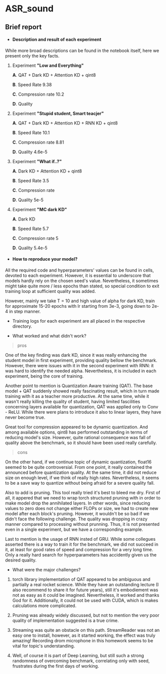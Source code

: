 # ASR_sound

## Brief report  

* #### Description and result of each experiment

While more broad descriptions can be found in the notebook itself, here we present only the key facts.

1. Experiment **"Low and Everything"**
    
    **A**. QAT + Dark KD + Attention KD + qint8
    
    **B**. Speed Rate 9.38
    
    **C**. Compression rate 10.2
    
    **D**. Quality 
  
2. Experiment **"Stupid student, Smart teacjer"**
    
    **A**. QAT + Dark KD + Attention KD + RNN KD + qint8
    
    **B**. Speed Rate 10.1
    
    **C**. Compression rate 8.81
    
    **D**. Quality 4.6e-5

3. Experiment **"What if..?"**
    
    **A**. Dark KD + Attention KD + qint8
    
    **B**. Speed Rate 3.5
    
    **C**. Compression rate 
    
    **D**. Quality 5e-5
    
4. Experiment **"MC dark KD"**
    
    **A**. Dark KD 
    
    **B**. Speed Rate 5.7
    
    **C**. Compression rate 5
    
    **D**. Quality 5.4e-5


* #### How to reproduce your model?

All the required code and hyperparameters' values can be found in cells, devoted to each experiment. However, it is essential to underscore that models hardly rely on the chosen seed's value. Nevertheless, it sometimes might take quite more / less epochs than stated, so special condition to exit training loop at sufficient quality was added.

However, mainly we take T = 10 and high value of alpha for dark KD, train for approximate 15-20 epochs with lr starting from 3e-3, going down to 2e-4 in step manner. 

* Training logs for each experiment are all placed in the respective directory.

* What worked and what didn't work?

>  pros

One of the key finding was dark KD, since it was really enhancing the student model in first experiment, providing quality bellow the benchmark. However, there were issues with it in the second experiment with RNN: it was hard to identify the needed alpha. Nevertheless, it is included in each experiment, being the core of training. 

 Another point to mention is Quantization Aware training (QAT). The base model + QAT suddenly showed really fascinating result, which in turn made training with it as a teacher more productive. At the same time, while it wasn't really killing the quality of student, having limited fascilities concerning layers available for quantization, QAT was applied only to Conv - ReLU. While there were plans to introduce it also to linear layers, they have never become true.

 Great tool for compression appeared to be dynamic quantization. And among available options, qint8 has performed outstanding in terms of reducing model's size. However, quite rational consequence was fall of quality above the benchmark, so it should have been used really carefully.



> cons

On the other hand, if we continue topic of dynamic quantization, float16 seemed to be quite controversial. From one point, it really contained the announced before quantization quality. At the same time, it did not reduce size on enough level, if we think of really high rates. Nevertheless, it seems to be a save way to quantize without being afraid for a severe quality fall.

Also to add is pruning. This tool really tried it's best to bleed me dry. First of all, it appered that we need to wrap torch structured pruning with in order to make model drop the annihilated layers. In other words, since reducing values to zero does not change either FLOPs or size, we had to create new model after each block's pruning. However, it wouldn't be so bad if we didn't face the following challenge. The quality was dropping in crazy manner compared to processing without prunning. Thus, it is not presented even in a single experiment, but we have a corresponding example.

Last to mention is the usage of RNN insted of GRU. While some collegues asserted there is a way to train it for the benchmark, we did not succeed in it, at least for good rates of speed and compression for a very long time. Only a really hard search for hyperparameters has accidently given us the desired quality.

* What were the major challenges?

1. torch library implementation of QAT appeared to be ambiguous and partially a real rocket science. While they have an outstanding lecture (I also recommend to share it for future years), still it's embodiement was not as easy as it could be imagined. Nevertheless, it worked and thanks God for it. Additionally, it could not be used with CUDA, which is makes calculations more complicated.

2. Pruning was already widely discussed, but not to mention the very poor quality of implementation suggested is a true crime.

3. Streaming was quite an obstacle on this path. StreamReader was not an easy one to install, however, as it started working, the effect was truly amazing! Recording drom microphone in this homework seems to be vital for topic's understanding.

4. Well, of course it is part of Deep Learning, but still such a strong randomness of overcoming benchmark, correlating only with seed, frustrates during the first days of working.
